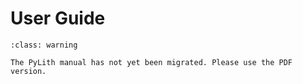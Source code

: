 # User Guide

```{admonition} Under construction
:class: warning

The PyLith manual has not yet been migrated. Please use the PDF version.
```
